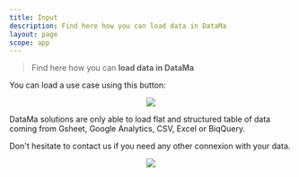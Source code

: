 ```yaml
---
title: Input
description: Find here how you can load data in DataMa
layout: page
scope: app
---
```


> Find here how you can **load data in DataMa**

You can load a use case using this button:

<center><img src="{{site.url}}/{{site.baseurl}}/core_app/header/images/Button-CreateNewUseCase.jpg"/></center>

DataMa solutions are only able to load flat and structured table of data
coming from Gsheet, Google Analytics, CSV, Excel or BiqQuery.

Don't hesitate to contact us if you need any other connexion with your data.

<center><img src="{{site.url}}/{{site.baseurl}}/core_app/header/images/InputCreatedata.gif"/></center>
